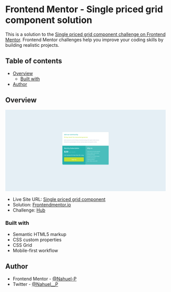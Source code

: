# Frontend Mentor - Single priced grid component solution

This is a solution to the [Single priced grid component challenge on Frontend Mentor](https://www.frontendmentor.io/challenges/single-price-grid-component-5ce41129d0ff452fec5abbbc/hub/single-priced-grid-component-htmlcss-fQAQ6p36R). Frontend Mentor challenges help you improve your coding skills by building realistic projects. 

## Table of contents

- [Overview](#overview)
  - [Built with](#built-with)
- [Author](#author)



## Overview
![](./images/screenshot.png)
- Live Site URL: [Single priced grid component ](https://single-price-grid-component-two-hazel.vercel.app/)
- Solution: [Frontendmentor.io](https://www.frontendmentor.io/solutions/single-priced-grid-component-htmlcss-fQAQ6p36R)
- Challenge: [Hub](https://www.frontendmentor.io/challenges/single-price-grid-component-5ce41129d0ff452fec5abbbc/hub/single-priced-grid-component-htmlcss-fQAQ6p36R)

### Built with

- Semantic HTML5 markup
- CSS custom properties
- CSS Grid
- Mobile-first workflow

## Author
- Frontend Mentor - [@Nahuel-P](https://www.frontendmentor.io/profile/Nahuel-P)
- Twitter - [@Nahuel__P](https://twitter.com/Nahuel__P)

